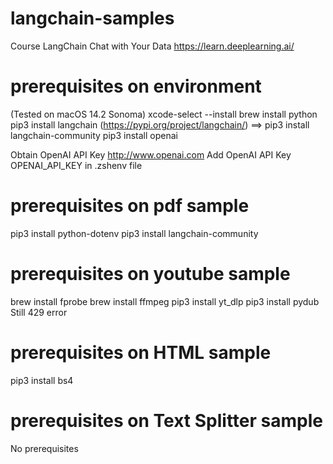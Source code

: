 # langchain-samples
Course LangChain Chat with Your Data https://learn.deeplearning.ai/


# prerequisites on environment
(Tested on macOS 14.2 Sonoma)
xcode-select --install
brew install python
pip3 install langchain (https://pypi.org/project/langchain/) ==> pip3 install langchain-community
pip3 install openai

Obtain OpenAI API Key http://www.openai.com Add OpenAI API Key OPENAI_API_KEY in .zshenv file


# prerequisites on pdf sample
pip3 install python-dotenv
pip3 install langchain-community

 
# prerequisites on youtube sample
brew install fprobe
brew install ffmpeg
pip3 install yt_dlp
pip3 install pydub
Still 429 error

# prerequisites on HTML sample
pip3 install bs4

# prerequisites on Text Splitter sample
No prerequisites
